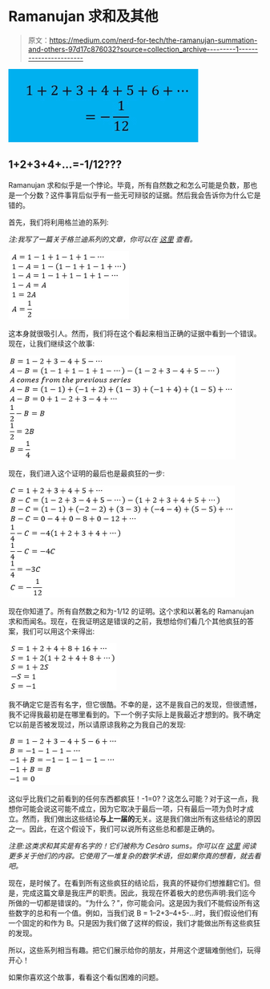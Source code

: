 # Ramanujan 求和及其他

> 原文：<https://medium.com/nerd-for-tech/the-ramanujan-summation-and-others-97d17c876032?source=collection_archive---------1----------------------->

![](img/76e68650bab19f708dc7aa2a3a17638d.png)

## 1+2+3+4+…=-1/12???

Ramanujan 求和似乎是一个悖论。毕竟，所有自然数之和怎么可能是负数，那也是一个分数？这件事背后似乎有一些无可辩驳的证据。然后我会告诉你为什么它是错的。

首先，我们将利用格兰迪的系列:

*注:我写了一篇关于格兰迪系列的文章，你可以在* [*这里*](/nerd-for-tech/how-to-refute-grandis-series-37f5c3cff3f9) *查看。*

![](img/e293dc2e284e5c3fbce566f7ad6679a2.png)

这本身就很吸引人。然而，我们将在这个看起来相当正确的证据中看到一个错误。现在，让我们继续这个故事:

![](img/2588ad3a1e227abb223c0913c410d04a.png)

现在，我们进入这个证明的最后也是最疯狂的一步:

![](img/113d411d745dc5da5208a8866a9d344a.png)

现在你知道了。所有自然数之和为-1/12 的证明。这个求和以著名的 Ramanujan 求和而闻名。现在，在我证明这是错误的之前，我想给你们看几个其他疯狂的答案，我们可以用这个来得出:

![](img/1e2421b97fd6573a3910dafdff667e02.png)

我不确定它是否有名字，但它很酷。不幸的是，这不是我自己的发现，但很遗憾，我不记得我最初是在哪里看到的。下一个例子实际上是我最近才想到的。我不确定它以前是否被发现过，所以请原谅我称之为我自己的发现:

![](img/5c51efd039647021867ee3cc65e0266e.png)

这似乎比我们之前看到的任何东西都疯狂！-1=0?？这怎么可能？对于这一点，我想你可能会说这可能不成立，因为它取决于最后一项，只有最后一项为负时才成立。然而，我们做出这些结论**与上一届的**无关。这是我们做出所有这些结论的原因之一。因此，在这个假设下，我们可以说所有这些总和都是正确的。

*注意:这类求和其实是有名字的！它们被称为 Cesàro sums。你可以在* [*这里*](https://en.wikipedia.org/wiki/Ces%C3%A0ro_summation) *阅读更多关于他们的内容。它使用了一堆复杂的数学术语，但如果你真的想看，就去看吧。*

现在，是时候了。在看到所有这些疯狂的结论后，我真的怀疑你们想推翻它们。但是，完成这篇文章是我庄严的职责。因此，我现在怀着极大的悲伤声明:我们迄今所做的一切都是错误的。“为什么？”，你可能会问。这是因为我们不能假设所有这些数字的总和有一个值。例如，当我们说 B = 1–2+3–4+5-…时，我们假设他们有一个固定的和作为 B。只是因为我们做了这样的假设，我们才能做出所有这些疯狂的发现。

所以，这些系列相当有趣。把它们展示给你的朋友，并用这个逻辑难倒他们，玩得开心！

如果你喜欢这个故事，看看这个看似困难的问题。